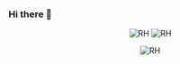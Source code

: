 ### Hi there 👋

<p align="center">

<img src="https://github-readme-stats.vercel.app/api?username=rh101&show_icons=true&locale=en" alt="RH" />
<img src="https://github-readme-streak-stats.herokuapp.com/?user=rh101&" alt="RH" />
</p>

<p align="center">

<img src="https://github-readme-stats.vercel.app/api/top-langs/?username=rh101&langs_count=8&hide=HTML,CSS,Vue&layout=compact" alt="RH" />

</p>

<!--
**rh101/rh101** is a ✨ _special_ ✨ repository because its `README.md` (this file) appears on your GitHub profile.

Here are some ideas to get you started:

- 🔭 I’m currently working on ...
- 🌱 I’m currently learning ...
- 👯 I’m looking to collaborate on ...
- 🤔 I’m looking for help with ...
- 💬 Ask me about ...
- 📫 How to reach me: ...
- 😄 Pronouns: ...
- ⚡ Fun fact: ...
-->
